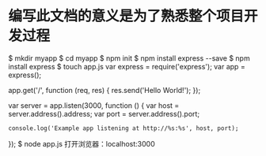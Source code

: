 # 编写此文档的意义是为了熟悉整个项目开发过程

$ mkdir myapp
$ cd myapp
$ npm init
$ npm install express --save
$ npm install express
$ touch app.js
  var express = require('express');
  var app = express();

  app.get('/', function (req, res) {
    res.send('Hello World!');
  });

  var server = app.listen(3000, function () {
    var host = server.address().address;
    var port = server.address().port;

    console.log('Example app listening at http://%s:%s', host, port);
  });
$ node app.js
打开浏览器：localhost:3000
